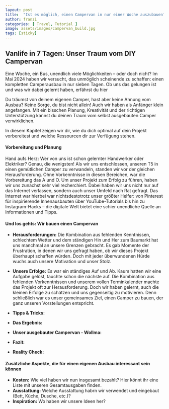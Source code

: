```yaml
---
layout: post
title:  "Ist es möglich, einen Campervan in nur einer Woche auszubauen?"
author: franzi
categories: [ Travel, Tutorial ]
image: assets/images/campervan_build.jpg
tags: [sticky]
---
```


## Vanlife in 7 Tagen: Unser Traum vom DIY Campervan 

Eine Woche, ein Bus, unendlich viele Möglichkeiten – oder doch nicht? Im Mai 2024 haben wir versucht, das unmöglich scheinende zu schaffen: einen kompletten Camperausbau in nur sieben Tagen. Ob uns das gelungen ist und was wir dabei gelernt haben, erfährst du hier

Du träumst von deinem eigenen Camper, hast aber keine Ahnung vom Ausbau? Keine Sorge, du bist nicht allein! Auch wir haben als Anfänger klein angefangen. Mit ein bisschen Planung, Kreativität und der richtigen Unterstützung kannst du deinen Traum vom selbst ausgebauten Camper verwirklichen.

In diesem Kapitel zeigen wir dir, wie du dich optimal auf dein Projekt vorbereitest und welche Ressourcen dir zur Verfügung stehen. 


#### Vorbereitung und Planung 

Hand aufs Herz: Wer von uns ist schon gelernter Handwerker oder Elektriker? Genau, die wenigsten! Als wir uns entschlossen, unseren T5 in einen gemütlichen Camper zu verwandeln, standen wir vor der gleichen Herausforderung. Ohne Vorkenntnisse in diesen Bereichen, war die Vorbereitung das A und O. Um unser Projekt zum Erfolg zu führen, haben wir uns zunächst sehr viel recherchiert. Dabei haben wir uns nicht nur auf das Internet verlassen, sondern auch unser Umfeld nach Rat gefragt. Das Internet war hierbei war nichtsdestotrotz unser größter Helfer: von Pinterest für inspirierende Innenausbauten über YouTube-Tutorials bis hin zu Instagram-Hacks – die digitale Welt bietet eine schier unendliche Quelle an Informationen und Tipps.


#### Und los gehts: Wir bauen einen Campervan 

* **Herausforderungen:** Die Kombination aus fehlenden Kenntnissen, schlechtem Wetter und dem ständigen Hin und Her zum Baumarkt hat uns manchmal an unsere Grenzen gebracht. Es gab Momente der Frustration, in denen wir uns gefragt haben, ob wir dieses Projekt überhaupt schaffen würden. Doch mit jeder überwundenen Hürde wuchs auch unsere Motivation und unser Stolz.

* **Unsere Erfolge:** Es war ein ständiges Auf und Ab. Kaum hatten wir eine Aufgabe gelöst, tauchte schon die nächste auf. Die Kombination aus fehlenden Vorkenntnissen und unserem vollen Terminkalender machte das Projekt oft zur Herausforderung. Doch wir haben gelernt, auch die kleinen Erfolge zu schätzen und uns gegenseitig zu motivieren. Denn schließlich war es unser gemeinsames Ziel, einen Camper zu bauen, der ganz unseren Vorstellungen entspricht.  

* **Tipps & Tricks:** 

* **Das Ergebnis:** 

* **Unser ausgebauter Campervan - Wollma:** 

* **Fazit:** 

* **Reality Check:** 

#### Zusätzliche Aspekte, die für einen eigenen Ausbau interessant sein können 

* **Kosten:** Wie viel haben wir nun insgesamt bezahlt? Hier könnt ihr eine Liste mit unseren Gesamtausgaben finden. 
* **Ausstattung:** Welche Ausstattung habrn wir verwendet und eingebaut (Bett, Küche, Dusche, etc.)?
* **Inspiration:** Wo haben wir unsere Ideen her? 

